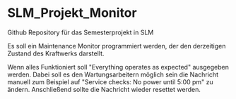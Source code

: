 # SLM_Projekt_Monitor
Github Repository für das Semesterprojekt in SLM

Es soll ein Maintenance Monitor programmiert werden, der den derzeitigen Zustand des Kraftwerks darstellt.

Wenn alles Funktioniert soll "Everything operates as expected" ausgegeben werden. Dabei soll es den Wartungsarbeitern möglich sein die Nachricht manuell zum Beispiel auf "Service checks: No power until 5:00 pm" zu ändern. Anschließend sollte die Nachricht wieder resettet werden.


